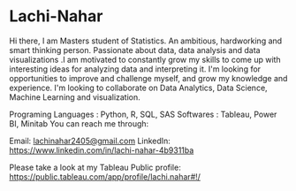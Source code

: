 # Lachi-Nahar
Hi there,
I am Masters student of Statistics. An ambitious, hardworking and smart thinking person.  Passionate about data, data analysis and data visualizations .I am motivated to constantly grow my skills to come up with interesting ideas for analyzing data and interpreting it. I'm looking for opportunities to improve and challenge myself, and grow my knowledge and experience. I'm looking to collaborate on Data Analytics, Data Science, Machine Learning and visualization. 

Programing Languages : Python, R, SQL, SAS
Softwares : Tableau, Power BI, Minitab
You can reach me through:

Email: lachinahar2405@gmail.com
LinkedIn: https://www.linkedin.com/in/lachi-nahar-4b9311ba

Please take a look at my Tableau Public profile: https://public.tableau.com/app/profile/lachi.nahar#!/



